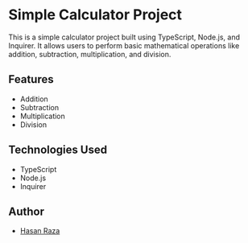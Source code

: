 # Simple Calculator Project
This is a simple calculator project built using TypeScript, Node.js, and Inquirer. It allows users to perform basic mathematical operations like addition, subtraction, multiplication, and division.

## Features

- Addition
- Subtraction
- Multiplication
- Division

## Technologies Used

- TypeScript
- Node.js
- Inquirer

## Author

- [Hasan Raza](https://github.com/Hasanraza09)
